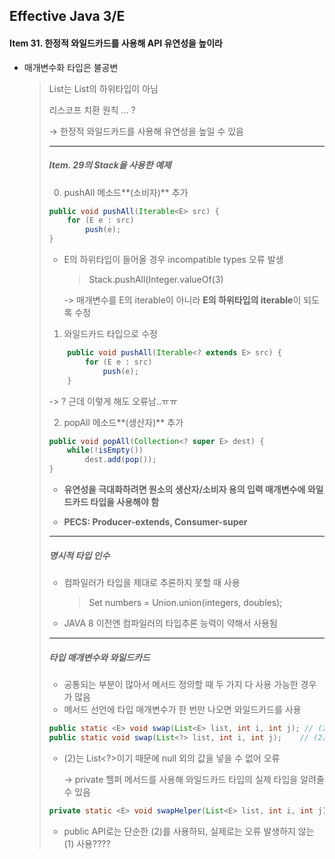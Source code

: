 ## Effective Java 3/E

#### Item 31.  한정적 와일드카드를 사용해 API 유연성을 높이라

- 매개변수화 타입은 불공변

  > List<String>는 List<Object>의 하위타입이 아님
  >
  > 리스코프 치환 원칙 ... ?

  → 한정적 와일드카드를 사용해 유연성을 높일 수 있음

-----

##### Item. 29의 Stack을 사용한 예제

0. pushAll 메소드**(소비자)** 추가

```java
public void pushAll(Iterable<E> src) {
	for (E e : src)
		push(e);
} 
```

- E의 하위타입이 들어올 경우 incompatible types 오류 발생

  > Stack<Number>.pushAll(Integer.valueOf(3)

  -> 매개변수를 E의 iterable이 아니라 **E의 하위타입의 iterable**이 되도록 수정

1. 와일드카드 타입으로 수정

```java
	public void pushAll(Iterable<? extends E> src) {
		for (E e : src)
			push(e);
	}
```

-> ? 근데 이렇게 해도 오류남..ㅠㅠ 

2. popAll 메소드**(생산자)** 추가

```java
public void popAll(Collection<? super E> dest) {
	while(!isEmpty())
		dest.add(pop());
}
```



- **유연성을 극대화하려면 원소의 생산자/소비자 용의 입력 매개변수에 와일드카드 타입을 사용해야 함**

- **PECS: Producer-extends, Consumer-super**

------

##### 명시적 타입 인수

- 컴파일러가 타입을 제대로 추론하지 못할 때 사용

  > Set<Number> numbers = Union.<Number>union(integers, doubles);

- JAVA 8 이전엔 컴파일러의 타입추론 능력이 약해서 사용됨

------

##### 타입 매개변수와 와일드카드

- 공통되는 부분이 많아서 메서드 정의할 때 두 가지 다 사용 가능한 경우가 많음
- 메서드 선언에 타입 매개변수가 한 번만 나오면 와일드카드를 사용

```java
public static <E> void swap(List<E> list, int i, int j); // (1) 비한정적 타입 매개변수
public static void swap(List<?> list, int i, int j);	// (2) 비한정적 와일드카드
```

- (2)는 List<?>이기 때문에 null 외의 값을 넣을 수 없어 오류

  → private 헬퍼 메서드를 사용해 와일드카드 타입의 실제 타입을 알려줄 수 있음

```JAVA
private static <E> void swapHelper(List<E> list, int i, int j);
```



- public API로는 단순한 (2)를 사용하되, 실제로는 오류 발생하지 않는 (1) 사용????